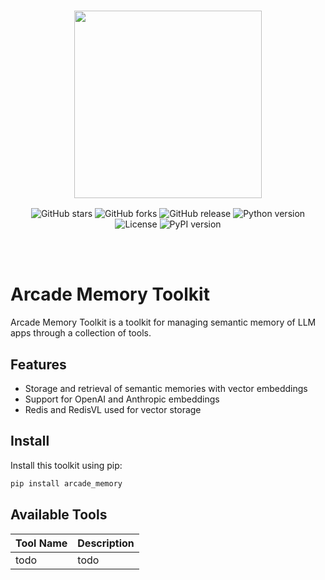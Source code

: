 <!-- A placeholder for a toolkit logo or cover image. Remove or replace with your own. -->
<h3 align="center">
  <a name="readme-top"></a>
  <img
    src="https://docs.arcade.dev/images/logo/arcade-logo.png"
    style="width: 300px;"
  >
</h3>
<!-- Add or remove badges as needed. For example, a GitHub star/fork badge or version badges. -->
<p align="center">
  <img src="https://img.shields.io/github/stars/spartee/arcade_memory" alt="GitHub stars">
  <img src="https://img.shields.io/github/forks/spartee/arcade_memory" alt="GitHub forks">
  <img src="https://img.shields.io/github/v/release/spartee/arcade_memory" alt="GitHub release">
  <img src="https://img.shields.io/badge/python-3.10+-blue.svg" alt="Python version">
  <img src="https://img.shields.io/badge/license-MIT-green.svg" alt="License">
  <img src="https://img.shields.io/pypi/v/arcade_memory" alt="PyPI version">
</p>

<br>
<br>

# Arcade Memory Toolkit

Arcade Memory Toolkit is a toolkit for managing semantic memory of LLM apps through a collection of tools.

## Features

-   Storage and retrieval of semantic memories with vector embeddings
-   Support for OpenAI and Anthropic embeddings
-   Redis and RedisVL used for vector storage

## Install

Install this toolkit using pip:

```bash
pip install arcade_memory
```

## Available Tools

| Tool Name | Description |
| --------- | ----------- |
| todo      | todo        |
